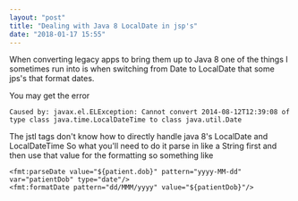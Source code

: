 ```yaml
---
layout: "post"
title: "Dealing with Java 8 LocalDate in jsp's"
date: "2018-01-17 15:55"
---
```

When converting legacy apps to bring them up to Java 8 one of the things I sometimes run into is when switching from Date to LocalDate that some jps's that format dates.

You may get the error

```
Caused by: javax.el.ELException: Cannot convert 2014-08-12T12:39:08 of type class java.time.LocalDateTime to class java.util.Date
```

The jstl tags don't know how to directly handle java 8's LocalDate and LocalDateTime
So what you'll need to do it parse in like a String first and then use that value for the formatting so something like

```
<fmt:parseDate value="${patient.dob}" pattern="yyyy-MM-dd" var="patientDob" type="date"/>
<fmt:formatDate pattern="dd/MMM/yyyy" value="${patientDob}"/>

```
